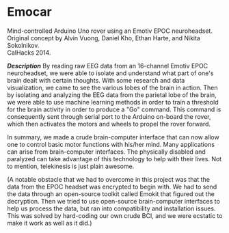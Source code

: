 Emocar
======

Mind-controlled Arduino Uno rover using an Emotiv EPOC neuroheadset.  
Original concept by Alvin Vuong, Daniel Kho, Ethan Harte, and Nikita Sokolnikov.  
CalHacks 2014.

***Description***
By reading raw EEG data from an 16-channel Emotiv EPOC neuroheadset, we were able to isolate and understand what part of one's brain dealt with certain thoughts. With some research and data visualization, we came to see the various lobes of the brain in action. Then by isolating and analyzing the EEG data from the parietal lobe of the brain, we were able to use machine learning methods in order to train a threshold for the brain activity in order to produce a "Go" command. This command is consequently sent through serial port to the Arduino on-board the rover, which then activates the motors and wheels to propel the rover forward.

In summary, we made a crude brain-computer interface that can now allow one to control basic motor functions with his/her mind. Many applications can arise from brain-computer interfaces. The physically disabled and paralyzed can take advantage of this technology to help with their lives. Not to mention, telekinesis is just plain awesome.

(A notable obstacle that we had to overcome in this project was that the data from the EPOC headset was encrypted to begin with. We had to send the data through an open-source toolkit called Emokit that figured out the decryption. Then we tried to use open-source brain-computer interfaces to help us process the data, but ran into compatibility and installation issues. This was solved by hard-coding our own crude BCI, and we were ecstatic to make it work as well as it did.)
